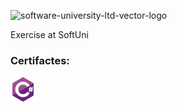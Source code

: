 ![software-university-ltd-vector-logo](https://user-images.githubusercontent.com/78408524/170858705-b4a85e10-ea3d-4f76-87f7-347b5d51a15b.png)

Exercise at SoftUni

<h3 align="left">Certifactes:</h3>
<p align="left"> <a href="https://softuni.bg/certificates/details/100273/0b43e777" target="_blank" rel="noreferrer"> <img src="https://raw.githubusercontent.com/devicons/devicon/master/icons/csharp/csharp-original.svg" alt="Programming Basics" width="40" height="40"/> </a> </p>
